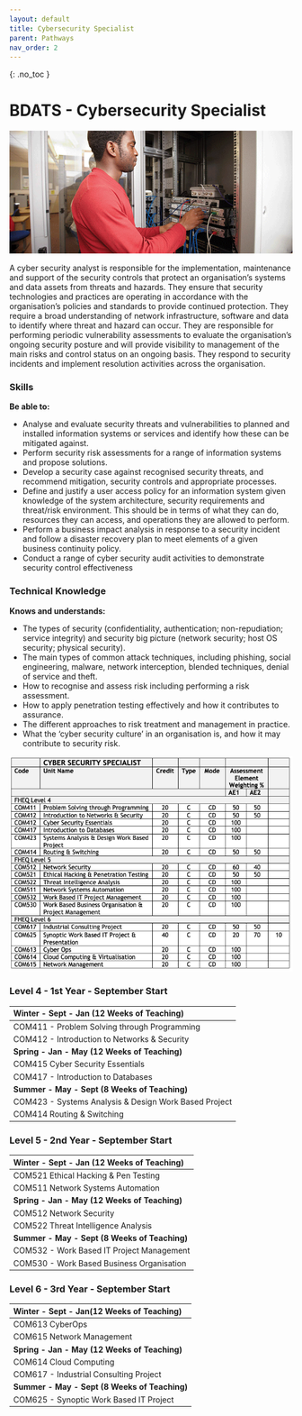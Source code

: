```yaml
---
layout: default
title: Cybersecurity Specialist
parent: Pathways
nav_order: 2
---
```


{: .no_toc }

#  BDATS - Cybersecurity Specialist

![Cyber Security Specialist](../images/trello_course_structure_images_2020_0011_cyber.png)

A cyber security analyst is responsible for the implementation, maintenance and support of the security controls that protect an organisation’s systems and data assets from threats and hazards. They ensure that security technologies and practices are operating in accordance with the organisation’s policies and standards to provide continued protection. They require a broad understanding of network infrastructure, software and data to identify where threat and hazard can occur. They are responsible for performing periodic vulnerability assessments to evaluate the organisation’s ongoing security posture and will provide visibility to management of the main risks and control status on an ongoing basis. They respond to security incidents and implement resolution activities across the organisation.

### Skills

**Be able to:**

* Analyse and evaluate security threats and vulnerabilities to planned and installed information systems or services and identify how these can be mitigated against.
* Perform security risk assessments for a range of information systems and propose solutions.
* Develop a security case against recognised security threats, and recommend mitigation, security controls and appropriate processes.
* Define and justify a user access policy for an information system given knowledge of the system architecture, security requirements and threat/risk environment. This should be in terms of what they can do, resources they can access, and operations they are allowed to perform.
* Perform a business impact analysis in response to a security incident and follow a disaster recovery plan to meet elements of a given business continuity policy.
* Conduct a range of cyber security audit activities to demonstrate security control effectiveness

### Technical Knowledge

**Knows and understands:**

* The types of security (confidentiality, authentication; non-repudiation; service integrity) and security big picture (network security; host OS security; physical security).
* The main types of common attack techniques, including phishing, social engineering, malware, network interception, blended techniques, denial of service and theft.
* How to recognise and assess risk including performing a risk assessment.
* How to apply penetration testing effectively and how it contributes to assurance.
* The different approaches to risk treatment and management in practice.
* What the ‘cyber security culture’ in an organisation is, and how it may contribute to security risk.


![](../info/DATS_CYBER.png)


### Level 4 - 1st Year - September Start 

| **Winter - Sept - Jan (12 Weeks of Teaching)** |
|:--------------------------------------------|
| COM411 - Problem Solving through Programming |
| COM412 - Introduction to Networks & Security | 
| **Spring - Jan - May (12 Weeks of Teaching)** |
| COM415 Cyber Security Essentials |
| COM417 - Introduction to Databases| 
|**Summer - May - Sept (8 Weeks of Teaching)**|
|COM423 - Systems Analysis & Design Work Based Project|
|COM414 Routing & Switching|

### Level 5 - 2nd Year - September Start

|**Winter - Sept - Jan (12 Weeks of Teaching)**|
|:--------------------------------------------|
|COM521 Ethical Hacking & Pen Testing |
|COM511 Network Systems Automation |
|**Spring - Jan - May (12 Weeks of Teaching)**|
|COM512 Network Security | 
|COM522 Threat Intelligence Analysis|
|**Summer - May - Sept (8 Weeks of Teaching)**|
|COM532 - Work Based IT Project Management|
|COM530 - Work Based Business Organisation |

### Level 6 - 3rd Year - September Start

|**Winter - Sept - Jan(12 Weeks of Teaching)**|
|:--------------------------------------------|
|COM613 CyberOps |
|COM615 Network Management |
|**Spring - Jan - May (12 Weeks of Teaching)**|
|COM614 Cloud Computing | 
|COM617 - Industrial Consulting Project|
|**Summer - May - Sept (8 Weeks of Teaching)**|
|COM625 - Synoptic Work Based IT Project|
